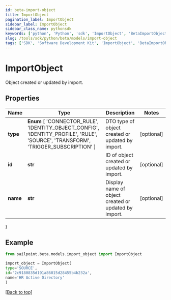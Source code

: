 ```yaml
---
id: beta-import-object
title: ImportObject
pagination_label: ImportObject
sidebar_label: ImportObject
sidebar_class_name: pythonsdk
keywords: ['python', 'Python', 'sdk', 'ImportObject', 'BetaImportObject']
slug: /tools/sdk/python/beta/models/import-object
tags: ['SDK', 'Software Development Kit', 'ImportObject', 'BetaImportObject']
---
```


# ImportObject

Object created or updated by import.

## Properties

| Name | Type | Description | Notes |
| --- | --- | --- | --- |
| **type** | **Enum** [ 'CONNECTOR_RULE', 'IDENTITY_OBJECT_CONFIG', 'IDENTITY_PROFILE', 'RULE', 'SOURCE', 'TRANSFORM', 'TRIGGER_SUBSCRIPTION' ] | DTO type of object created or updated by import. | [optional] |
| **id** | **str** | ID of object created or updated by import. | [optional] |
| **name** | **str** | Display name of object created or updated by import. | [optional] |

}

## Example

```python
from sailpoint.beta.models.import_object import ImportObject

import_object = ImportObject(
type='SOURCE',
id='2c9180835d191a86015d28455b4b232a',
name='HR Active Directory'
)

```

[[Back to top]](#)
